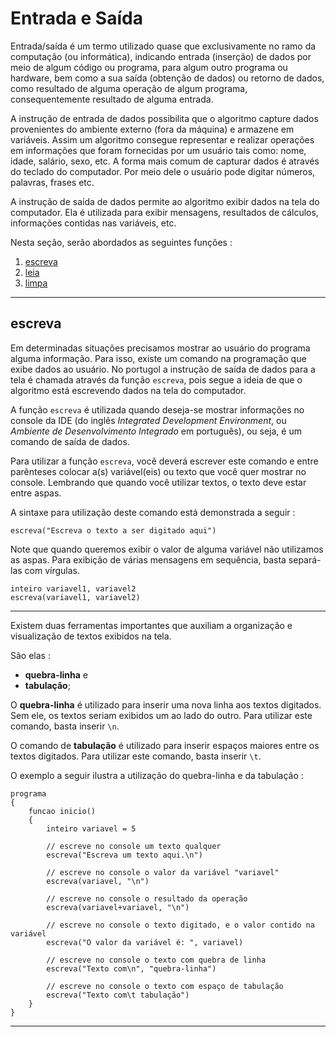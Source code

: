# Entrada e Saída

Entrada/saída é um termo utilizado quase que exclusivamente no ramo da computação (ou informática), indicando entrada (inserção) de dados por meio de algum código ou programa, para algum outro programa ou hardware, bem como a sua saída (obtenção de dados) ou retorno de dados, como resultado de alguma operação de algum programa, consequentemente resultado de alguma entrada.

A instrução de entrada de dados possibilita que o algoritmo capture dados provenientes do ambiente externo (fora da máquina) e armazene em variáveis. Assim um algoritmo consegue representar e realizar operações em informações que foram fornecidas por um usuário tais como: nome, idade, salário, sexo, etc. A forma mais comum de capturar dados é através do teclado do computador. Por meio dele o usuário pode digitar números, palavras, frases etc.

A instrução de saída de dados permite ao algoritmo exibir dados na tela do computador. Ela é utilizada para exibir mensagens, resultados de cálculos, informações contidas nas variáveis, etc.

Nesta seção, serão abordados as seguintes funções :

1. [escreva](#escreva)
1. [leia](#leia)
1. [limpa](#limpa)

---

## escreva
Em determinadas situações precisamos mostrar ao usuário do programa alguma informação. Para isso, existe um comando na programação que exibe dados ao usuário. No portugol a instrução de saída de dados para a tela é chamada através da função `escreva`, pois segue a ideia de que o algoritmo está escrevendo dados na tela do computador.

A função `escreva` é utilizada quando deseja-se mostrar informações no console da IDE (do inglês *Integrated Development Environment*, ou *Ambiente de Desenvolvimento Integrado* em português), ou seja, é um comando de saída de dados.

Para utilizar a função `escreva`, você deverá escrever este comando e entre parênteses colocar a(s) variável(eis) ou texto que você quer mostrar no console. Lembrando que quando você utilizar textos, o texto deve estar entre aspas.

A sintaxe para utilização deste comando está demonstrada a seguir :

```portugol
escreva("Escreva o texto a ser digitado aqui")
```

Note que quando queremos exibir o valor de alguma variável não utilizamos as aspas. Para exibição de várias mensagens em sequência, basta separá-las com vírgulas.

```portugol
inteiro variavel1, variavel2
escreva(variavel1, variavel2)
```

---

Existem duas ferramentas importantes que auxiliam a organização e visualização de textos exibidos na tela.

São elas :
- **quebra-linha** e
- **tabulação**;

O **quebra-linha** é utilizado para inserir uma nova linha aos textos digitados. Sem ele, os textos seriam exibidos um ao lado do outro. Para utilizar este comando, basta inserir `\n`.

O comando de **tabulação** é utilizado para inserir espaços maiores entre os textos digitados. Para utilizar este comando, basta inserir `\t`.

O exemplo a seguir ilustra a utilização do quebra-linha e da tabulação :

```portugol
programa
{
    funcao inicio()
    {
        inteiro variavel = 5

        // escreve no console um texto qualquer
        escreva("Escreva um texto aqui.\n")

        // escreve no console o valor da variável "variavel"
        escreva(variavel, "\n")

        // escreve no console o resultado da operação
        escreva(variavel+variavel, "\n")

        // escreve no console o texto digitado, e o valor contido na variável
        escreva("O valor da variável é: ", variavel)

        // escreve no console o texto com quebra de linha
        escreva("Texto com\n", "quebra-linha")

        // escreve no console o texto com espaço de tabulação
        escreva("Texto com\t tabulação")
    }
}
```

---

